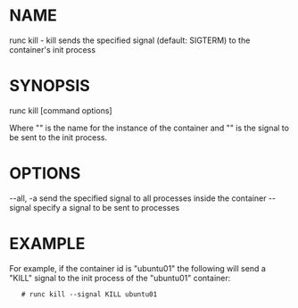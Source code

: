 # NAME
   runc kill - kill sends the specified signal (default: SIGTERM) to the container's init process

# SYNOPSIS
   runc kill [command options] <container-id> <signal>

Where "<container-id>" is the name for the instance of the container and
"<signal>" is the signal to be sent to the init process.

# OPTIONS
   --all, -a  send the specified signal to all processes inside the container
   --signal   specify a signal to be sent to processes

# EXAMPLE

For example, if the container id is "ubuntu01" the following will send a "KILL"
signal to the init process of the "ubuntu01" container:

       # runc kill --signal KILL ubuntu01
